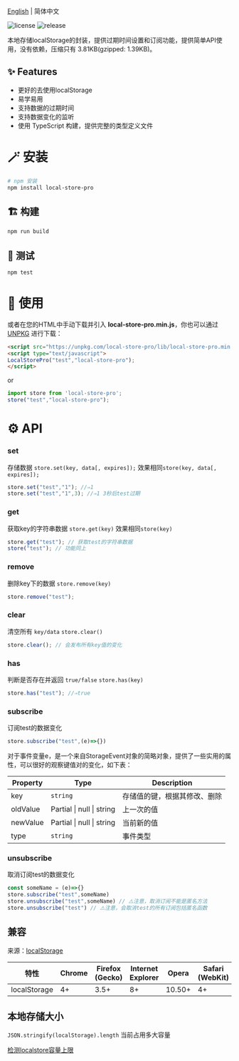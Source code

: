 [English](https://github.com/GavinBirkhoff/local-store-pro/blob/main/README.md) | 简体中文

![license](https://img.shields.io/github/license/gavinbirkhoff/local-store-pro) ![release](https://img.shields.io/github/release/gavinbirkhoff/local-store-pro.svg)

本地存储localStorage的封装，提供过期时间设置和订阅功能，提供简单API使用，没有依赖，压缩只有 3.81KB(gzipped: 1.39KB)。

## ✨ Features

- 更好的去使用localStorage
- 易学易用
- 支持数据的过期时间
- 支持数据变化的监听
- 使用 TypeScript 构建，提供完整的类型定义文件

# 🪄 安装

```bash
# npm 安装
npm install local-store-pro
```

## 🏗️ 构建

```bash
npm run build
```

## 🧪 测试

```bash
npm test
```

# 🔨 使用

或者在您的HTML中手动下载并引入 **local-store-pro.min.js**，你也可以通过 [UNPKG](https://unpkg.com/local-store-pro/lib/) 进行下载：

```html
<script src="https://unpkg.com/local-store-pro/lib/local-store-pro.min.js"></script>
<script type="text/javascript">
LocalStorePro("test","local-store-pro");
</script>
```

or

```js
import store from 'local-store-pro';
store("test","local-store-pro");
```

# ⚙️ API

### set

存储数据
`store.set(key, data[, expires]);`
效果相同`store(key, data[, expires]);`

```js
store.set("test","1"); //⇒1
store.set("test","1",3); //⇒1 3秒后test过期
```

### get

获取key的字符串数据
`store.get(key)`
效果相同`store(key)`

```js
store.get("test"); // 获取test的字符串数据
store("test"); // 功能同上
```

### remove

删除key下的数据 `store.remove(key)`

```js
store.remove("test");
```

### clear

清空所有 `key/data` `store.clear()`

```js
store.clear(); // 会发布所有key值的变化
```

### has

判断是否存在并返回 `true/false` `store.has(key)`

```js
store.has("test"); //⇒true
```

### subscribe

订阅test的数据变化

```js
store.subscribe("test",(e)=>{})
```

对于事件变量e，是一个来自StorageEvent对象的简略对象，提供了一些实用的属性，可以很好的观察键值对的变化，如下表：

| Property | Type | Description|
| -------- | ------ | ------------------------------------------------------------ |
| key| `string` | 存储值的键，根据其修改、删除|
| oldValue | Partial<any> \| null \| string| 上一次的值 |
| newValue | Partial<any> \| null \| string| 当前新的值 |
| type| `string` | 事件类型 |

### unsubscribe

取消订阅test的数据变化

```js
const someName = (e)=>{}
store.subscribe("test",someName)
store.unsubscribe("test",someName) // ⚠️注意，取消订阅不能是匿名方法
store.unsubscribe("test") // ⚠️注意，会取消test的所有订阅包括匿名函数
```

## 兼容

来源：[localStorage](https://developer.mozilla.org/en-US/docs/Web/API/Window/localStorage)

| 特性 | Chrome | Firefox (Gecko) | Internet Explorer | Opera| Safari (WebKit) | iPhone(IOS) | Android | Opera Mobile | Window Phone |
| ------------ | ------ | --------------- | ----------------- | ------ | --------------- | ----------- | ------- | ------------ | ------------ |
| localStorage | 4+ | 3.5+| 8+| 10.50+ | 4+| 3.2+| 2.1+| 11+| 8+ |

## 本地存储大小

`JSON.stringify(localStorage).length` 当前占用多大容量

[检测localstore容量上限](https://arty.name/localstorage.html)
